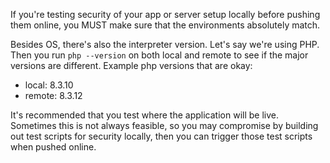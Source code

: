 If you're testing security of your app or server setup locally before pushing them online, you MUST make sure that the environments absolutely match.

Besides OS, there's also the interpreter version. Let's say we're using PHP. Then you run `php --version` on both local and remote to see if the major versions are different. Example php versions that are okay:
- local: 8.3.10
- remote: 8.3.12

It's recommended that you test where the application will be live. Sometimes this is not always feasible, so you may compromise by building out test scripts for security locally, then you can trigger those test scripts when pushed online.